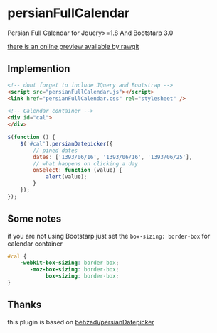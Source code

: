 persianFullCalendar
===================

Persian Full Calendar for Jquery>=1.8  And Bootstarp 3.0

[there is an online preview available by rawgit](https://rawgit.com/MostafaTech/persianFullCalendar/master/index.html)

Implemention
------------

```html
<!-- dont forget to include JQuery and Bootstrap -->
<script src="persianFullCalendar.js"></script>
<link href="persianFullCalendar.css" rel="stylesheet" />

<!-- Calendar container -->
<div id="cal">
</div>
```

```javascript
$(function () {
    $('#cal').persianDatepicker({
        // pined dates
        dates: ['1393/06/16', '1393/06/16', '1393/06/25'],
        // what happens on clicking a day
        onSelect: function (value) {
            alert(value);
        }
    });
});
```

Some notes
-----
if you are not using Bootstarp just set the `box-sizing: border-box` for calendar container

```css
#cal {
    -webkit-box-sizing: border-box;
       -moz-box-sizing: border-box;
            box-sizing: border-box;
}
```

Thanks
------
this plugin is based on [behzadi/persianDatepicker](https://github.com/behzadi/persianDatepicker)
